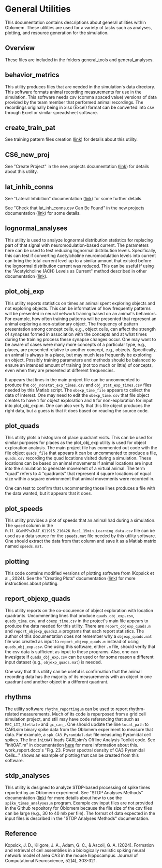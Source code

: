 General Utilities
=================

This documentation contains descriptions about general utilities within Oblomem. These utilities are used for a variety of tasks such as analyses, plotting, and resource generation for the simulation.

## Overview

These files are included in the folders general_tools and general_analyses.

## behavior_metrics

This utility produces files that are needed in the simulation's data directory. This software formats animal recording measurements for use in the simulation. This software needs csv (comma spaced value) versions of data provided by the team member that performed animal recordings. The recordings originally being in xlsx (Excel) format can be converted into csv through Excel or similar spreadsheet software.

## create_train_pat

See training pattern files creation ([link](https://hco-dev-docs.readthedocs.io/en/latest/oblomem/create_train_pat.html)) for details about this utility.

## CS6_new_proj

See "Create Project" in the new projects documentation ([link](https://hco-dev-docs.readthedocs.io/en/latest/oblomem/new_projects.html)) for details about this utility.

## lat_inhib_conns

See "Lateral Inhibition" documentation ([link](https://hco-dev-docs.readthedocs.io/en/latest/oblomem/lateral_inhibition.html)) for some further details.

See "Check that lat_inh_conns.csv Can Be Found" in the new projects documentation ([link](https://hco-dev-docs.readthedocs.io/en/latest/oblomem/new_projects.html#check-that-lat-inh-conns-csv-can-be-found)) for some details.

## lognormal_analyses

This utility is used to analyze lognormal distribution statistics for replacing part of that signal with neuromodulation-based current. The parameters here can be used to test reducing lognormal distribution levels. Specifically, this can test if converting Acetylcholine neuromodulation levels into current can bring the total current level up to a similar amount that existed before the lognormal distribution current was reduced. This can be useful if using the "Acetylcholine (ACH) Levels as Current" method described in other documentation ([link](https://hco-dev-docs.readthedocs.io/en/latest/oblomem/general_comp.html)).

## plot_obj_exp

This utility reports statistics on times an animal spent exploring objects and not exploring objects. This can be informative of how frequently patterns will be presented in neural network training based on an animal's behaviors. For example, how often training patterns will be presented that represent an animal exploring a non-stationary object. The frequency of pattern presentation among concept cells, e.g., object cells, can affect the strength of synapses formed in association with the concepts and at what times during the training process these synapse changes occur. One may want to be aware of cases were many more concepts of a particular type, e.g., places, are presented relative to another concept, e.g., objects. Specifically, an animal is always in a place, but may much less frequently be exploring an object. Possibly training parameters and methods should be balanced to ensure an intended amount of training (not too much or little) of concepts, even when they are presented at different frequencies.

It appears that lines in the main project file can be uncommented to produce the `obj_nonstat_exp_times.csv` and `obj_stat_exp_times.csv` files needed by this Matlab script. The `obexp_time_file` appears to collect the data of interest. One may need to edit the `obexp_time.csv` that file object creates to have `1` for object exploration and `0` for non-exploration for input into plot_obj_exp.m. One can also verify that this file object produces the right data, but a guess is that it does based on reading the source code.

## plot_quads

This utility plots a histogram of place quadrant visits. This can be used for similar purposes for places as the plot_obj_exp utility is used for object exploration analysis. The main project file has commented out code with the file object `quads_file` that appears it can be uncommented to produce a file, `quads.csv` recording the quad locations visited during a simulation. These locations can be based on animal movements if animal locations are input into the simulation to generate movement of a virtual animal. The term "quad" refers to 4 "quadrants" that represent 4 square locations of equal size within a square environment that animal movements were recorded in.

One can test to confirm that uncommenting those lines produces a file with the data wanted, but it appears that it does.

## plot_speeds

This utility provides a plot of speeds that an animal had during a simulation. The `speed` column in the `Full_GCaMP7sChAT_611915_210426_Rec1_15min_Learning_data.csv` file can be used as a data source for the `speeds.mat` file needed by this utility software. One should extract the data from that column and save it as a Matlab matrix named `speeds.mat`.

## plotting

This code contains modified versions of plotting software from (Kopsick et al., 2024). See the "Creating Plots" documentation ([link](https://hco-dev-docs.readthedocs.io/en/latest/oblomem/plotting.html)) for more instructions about plotting.

## report_objexp_quads

This utility reports on the co-occurence of object exploration with location quadrants. Uncommenting lines that produce `quads_obj_exp.csv`, `quads_time.csv`, and `obexp_time.csv` in the project's main file appears to produce the data needed for this utility. There are `report_objexp_quads.m` and `report_objexp_quads2.m` programs that each report statistics. The author of this documentation does not remember why a `objexp_quads.mat` file was created as input to `report_objexp_quads.m` instead of using `quads_obj_exp.csv`. One using this software, either `.m` file, should verify that the csv data is sufficient as input to these programs. Also, one can invesigate if `quads_obj_exp.csv` can be used or for some reason a different input dataset (e.g., `objexp_quads.mat`) is needed.

One way that this utility can be useful is confirmation that the animal recording data has the majority of its measurements with an object in one quadrant and another object in a different quadrant.

## rhythms

The utility software `rhythm_reporting.m` can be used to report rhythm-related measurements. Much of its code is repurposed from a grid cell simulation project, and still may have code referencing that such as `MEC_LII_Stellate` and `gc_can_`. One should update the line `local_path` to CARLsim binary spike data from the Oblomem experiment to measure that data. For example, a `spk_CA3_Pyramidal.dat` file measuring Pyramidal cell spikes. The line `initOAT` loads CARLsim's Offline Analysis Toolkit code. See "initOAT.m" in documentation [here](https://hco-dev-docs.readthedocs.io/en/latest/oblomem/plotting.html) for more information about this. work_report.docx's "Fig. 23. Power spectral density of CA3 Pyramidal Cells..." shows an example of plotting that can be created from this software.

## stdp_analyses

This utility is designed to analyze STDP-based processing of spike times reported by an Oblomem experiment. See "STDP Analyses Methods" documentation ([link](https://hco-dev-docs.readthedocs.io/en/latest/oblomem/stdp_analyses.html)) for more details about how to use the `spike_times_analyses.m` program. Example csv input files are not provided in the Github repository for Oblomem because the file size of the csv files can be large (e.g., 30 to 40 mb per file). The format of data expected in the input files is described in the "STDP Analyses Methods" documentation.

## Reference

Kopsick, J. D., Kilgore, J. A., Adam, G. C., & Ascoli, G. A. (2024). Formation and retrieval of cell assemblies in a biologically realistic spiking neural network model of area CA3 in the mouse hippocampus. Journal of Computational Neuroscience, 52(4), 303-321.
